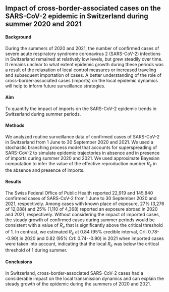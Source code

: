 ## Impact of cross-border-associated cases on the SARS-CoV-2 epidemic in Switzerland during summer 2020 and 2021
#### Background
During the summers of 2020 and 2021, the number of confirmed cases of severe acute respiratory syndrome coronavirus 2 (SARS-CoV-2) infections in Switzerland remained at relatively low levels, but grew steadily over time. It remains unclear to what extent epidemic growth during these periods was a result of the relaxation of local control measures or increased traveling and subsequent importation of cases. A better understanding of the role of cross-border-associated cases (imports) on the local epidemic dynamics will help to inform future surveillance strategies.

#### Aim 
To quantify the impact of imports on the SARS-CoV-2 epidemic trends in Switzerland during summer periods.

#### Methods
We analyzed routine surveillance data of confirmed cases of SARS-CoV-2 in Switzerland from 1 June to 30 September 2020 and 2021. We used a stochastic branching process model that accounts for superspreading of SARS-CoV-2 to simulate epidemic trajectories in absence and in presence of imports during summer 2020 and 2021.
We used approximate Bayesian computation to infer the value of the effective reproduction number $R_e$ in the absence and presence of imports.

#### Results
The Swiss Federal Office of Public Health reported 22,919 and 145,840 confirmed cases of SARS-CoV-2 from 1 June to 30 September 2020 and 2021, respectively. Among cases with known place of exposure, 27% (3,276 of 12,088) and 25% (1,110 of 4,368) reported an exposure abroad in 2020 and 2021, respectively. Without considering the impact of imported cases, the steady growth of confirmed cases during summer periods would be consistent with a value of $R_e$ that is significantly above the critical threshold of 1. In contrast, we estimated $R_e$ at 0.84 (95% credible interval, CrI: 0.78--0.90) in 2020 and 0.82 (95% CrI: 0.74--0.90) in 2021 when imported cases were taken into account, indicating that the local $R_e$ was below the critical threshold of 1 during summer.

#### Conclusions
In Switzerland, cross-border-associated SARS-CoV-2 cases had a considerable impact on the local transmission dynamics and can explain the steady growth of the epidemic during the summers of 2020 and 2021.